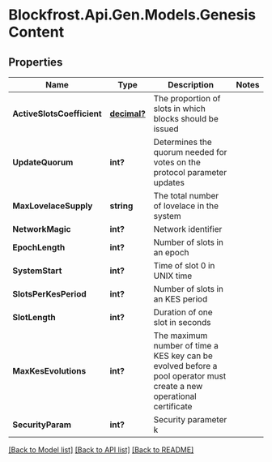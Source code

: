 # Blockfrost.Api.Gen.Models.GenesisContent
## Properties

Name | Type | Description | Notes
------------ | ------------- | ------------- | -------------
**ActiveSlotsCoefficient** | [**decimal?**](BigDecimal.md) | The proportion of slots in which blocks should be issued | 
**UpdateQuorum** | **int?** | Determines the quorum needed for votes on the protocol parameter updates | 
**MaxLovelaceSupply** | **string** | The total number of lovelace in the system | 
**NetworkMagic** | **int?** | Network identifier | 
**EpochLength** | **int?** | Number of slots in an epoch | 
**SystemStart** | **int?** | Time of slot 0 in UNIX time | 
**SlotsPerKesPeriod** | **int?** | Number of slots in an KES period | 
**SlotLength** | **int?** | Duration of one slot in seconds | 
**MaxKesEvolutions** | **int?** | The maximum number of time a KES key can be evolved before a pool operator must create a new operational certificate | 
**SecurityParam** | **int?** | Security parameter k | 

[[Back to Model list]](../README.md#documentation-for-models) [[Back to API list]](../README.md#documentation-for-api-endpoints) [[Back to README]](../README.md)


